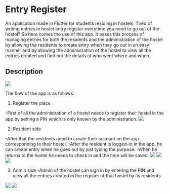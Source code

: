 # Entry Register

An application made in Flutter for students residing in hostels. Tired of writing entries in hostel entry register everytime you need to go out of the hostel? So here comes the use of this app. It eases this process of managing entries for both the residents and the administration of the hostel by allowing the residents to create entry when they go out in an easy manner and by allowing the administration of the hostel to view all the entries created and find out the details of who went where and when.

## Description
<img src='readme_images/first_screen.jpeg'>

The flow of the app is as follows: 

1. Register the place

-First of all the administration of a hostel needs to register their hostel in the app by setting a PIN which is only known by the administration. 
<img src='readme_images/register.jpeg'>

2. Resident side

-After that the residents need to create their account on the app corresponding to their hostel.
-After the resident is logged-in in the app, he can create entry when he goes out by just typing the purpose.
-When he returns to the hostel he needs to check in and the time will be saved.
<img src='readme_images/signup_user.jpeg'>
<img src='readme_images/user_home.jpeg'>
<img src='readme_images/create_entry.jpeg'>

3. Admin side
-Admin of the hostel can sign in by entering the PIN and view all the entries created in the register of that hostel by its residents.
<img src='readme_images/signin_admin.jpeg'>
<img src='readme_images/admin_home.jpeg'>